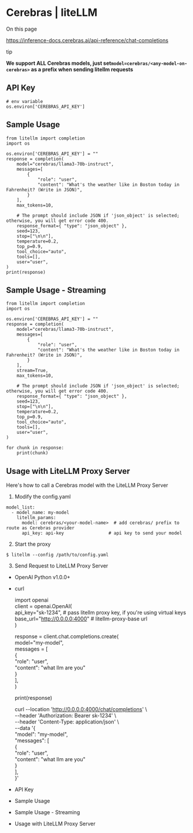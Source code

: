 # Cerebras | liteLLM

On this page

<https://inference-docs.cerebras.ai/api-reference/chat-completions>

tip

**We support ALL Cerebras models, just set`model=cerebras/<any-model-on-cerebras>` as a prefix when sending litellm requests**

## API Key​
    
    
    # env variable  
    os.environ['CEREBRAS_API_KEY']  
    

## Sample Usage​
    
    
    from litellm import completion  
    import os  
      
    os.environ['CEREBRAS_API_KEY'] = ""  
    response = completion(  
        model="cerebras/llama3-70b-instruct",  
        messages=[  
            {  
                "role": "user",  
                "content": "What's the weather like in Boston today in Fahrenheit? (Write in JSON)",  
            }  
        ],  
        max_tokens=10,  
              
        # The prompt should include JSON if 'json_object' is selected; otherwise, you will get error code 400.  
        response_format={ "type": "json_object" },  
        seed=123,  
        stop=["\n\n"],  
        temperature=0.2,  
        top_p=0.9,  
        tool_choice="auto",  
        tools=[],  
        user="user",  
    )  
    print(response)  
    

## Sample Usage - Streaming​
    
    
    from litellm import completion  
    import os  
      
    os.environ['CEREBRAS_API_KEY'] = ""  
    response = completion(  
        model="cerebras/llama3-70b-instruct",  
        messages=[  
            {  
                "role": "user",  
                "content": "What's the weather like in Boston today in Fahrenheit? (Write in JSON)",  
            }  
        ],  
        stream=True,  
        max_tokens=10,  
      
        # The prompt should include JSON if 'json_object' is selected; otherwise, you will get error code 400.  
        response_format={ "type": "json_object" },   
        seed=123,  
        stop=["\n\n"],  
        temperature=0.2,  
        top_p=0.9,  
        tool_choice="auto",  
        tools=[],  
        user="user",  
    )  
      
    for chunk in response:  
        print(chunk)  
    

## Usage with LiteLLM Proxy Server​

Here's how to call a Cerebras model with the LiteLLM Proxy Server

  1. Modify the config.yaml

    
    
    model_list:  
      - model_name: my-model  
        litellm_params:  
          model: cerebras/<your-model-name>  # add cerebras/ prefix to route as Cerebras provider  
          api_key: api-key                 # api key to send your model  
    

  2. Start the proxy

    
    
    $ litellm --config /path/to/config.yaml  
    

  3. Send Request to LiteLLM Proxy Server

  * OpenAI Python v1.0.0+
  * curl

    
    
    import openai  
    client = openai.OpenAI(  
        api_key="sk-1234",             # pass litellm proxy key, if you're using virtual keys  
        base_url="http://0.0.0.0:4000" # litellm-proxy-base url  
    )  
      
    response = client.chat.completions.create(  
        model="my-model",  
        messages = [  
            {  
                "role": "user",  
                "content": "what llm are you"  
            }  
        ],  
    )  
      
    print(response)  
    
    
    
    curl --location 'http://0.0.0.0:4000/chat/completions' \  
        --header 'Authorization: Bearer sk-1234' \  
        --header 'Content-Type: application/json' \  
        --data '{  
        "model": "my-model",  
        "messages": [  
            {  
            "role": "user",  
            "content": "what llm are you"  
            }  
        ],  
    }'  
    

  * API Key
  * Sample Usage
  * Sample Usage - Streaming
  * Usage with LiteLLM Proxy Server